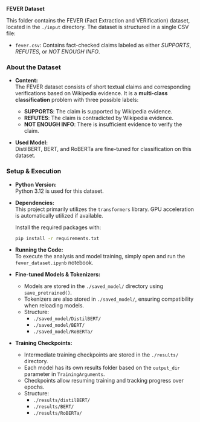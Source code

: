 **FEVER Dataset**

This folder contains the FEVER (Fact Extraction and VERification) dataset, located in the `./input` directory. The dataset is structured in a single CSV file:

- `fever.csv`: Contains fact-checked claims labeled as either *SUPPORTS*, *REFUTES*, or *NOT ENOUGH INFO*.

### **About the Dataset**

- **Content:**  
  The FEVER dataset consists of short textual claims and corresponding verifications based on Wikipedia evidence. It is a **multi-class classification** problem with three possible labels:
  - **SUPPORTS**: The claim is supported by Wikipedia evidence.
  - **REFUTES**: The claim is contradicted by Wikipedia evidence.
  - **NOT ENOUGH INFO**: There is insufficient evidence to verify the claim.

- **Used Model:**  
  DistilBERT, BERT, and RoBERTa are fine-tuned for classification on this dataset.

### **Setup & Execution**

- **Python Version:**  
  Python 3.12 is used for this dataset.

- **Dependencies:**  
  This project primarily utilizes the `transformers` library. GPU acceleration is automatically utilized if available.

  Install the required packages with:
  ```bash
  pip install -r requirements.txt
  ```

- **Running the Code:**  
  To execute the analysis and model training, simply open and run the `fever_dataset.ipynb` notebook.

- **Fine-tuned Models & Tokenizers:**  
  - Models are stored in the `./saved_model/` directory using `save_pretrained()`.
  - Tokenizers are also stored in `./saved_model/`, ensuring compatibility when reloading models.
  - Structure:
    - `./saved_model/DistilBERT/`
    - `./saved_model/BERT/`
    - `./saved_model/RoBERTa/`

- **Training Checkpoints:**  
  - Intermediate training checkpoints are stored in the `./results/` directory.  
  - Each model has its own results folder based on the `output_dir` parameter in `TrainingArguments`.
  - Checkpoints allow resuming training and tracking progress over epochs.
  - Structure:
    - `./results/distilBERT/`
    - `./results/BERT/`
    - `./results/RoBERTa/`



